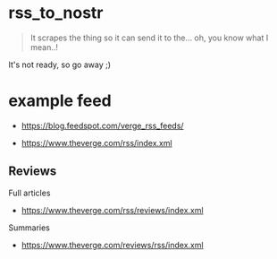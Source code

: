 # rss_to_nostr
> It scrapes the thing so it can send it to the... oh, you know what I mean..!



It's not ready, so go away ;)


# example feed

- https://blog.feedspot.com/verge_rss_feeds/

- https://www.theverge.com/rss/index.xml

## Reviews

Full articles
- https://www.theverge.com/rss/reviews/index.xml

Summaries
- https://www.theverge.com/reviews/rss/index.xml
